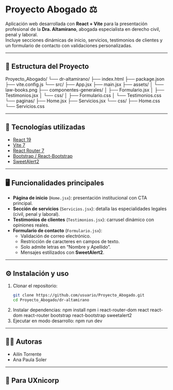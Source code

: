# Proyecto Abogado ⚖️

Aplicación web desarrollada con **React + Vite** para la presentación profesional de la **Dra. Altamirano**, abogada especialista en derecho civil, penal y laboral.  
Incluye secciones dinámicas de inicio, servicios, testimonios de clientes y un formulario de contacto con validaciones personalizadas.

---

## 📂 Estructura del Proyecto

Proyecto_Abogado/
└── dr-altamirano/
    ├── index.html
    ├── package.json
    ├── vite.config.js
    └── src/
        ├── App.jsx
        ├── main.jsx
        ├── assets/
        │   └── law-books.png
        ├── componentes-generales/
        │   ├── Formulario.jsx
        │   ├── Testimonios.jsx
        │   └── css/
        │       ├── Formulario.css
        │       └── Testimonios.css
        └── paginas/
            ├── Home.jsx
            ├── Servicios.jsx
            └── css/
                ├── Home.css
                └── Servicios.css

---

## 🚀 Tecnologías utilizadas

- [React 19](https://react.dev/)  
- [Vite 7](https://vitejs.dev/)  
- [React Router 7](https://reactrouter.com/)  
- [Bootstrap / React-Bootstrap](https://react-bootstrap.github.io/)  
- [SweetAlert2](https://sweetalert2.github.io/)  

---

## 🖥️ Funcionalidades principales

- **Página de inicio** (`Home.jsx`): presentación institucional con CTA principal.  
- **Sección de servicios** (`Servicios.jsx`): detalla las especialidades legales (civil, penal y laboral).  
- **Testimonios de clientes** (`Testimonios.jsx`): carrusel dinámico con opiniones reales.  
- **Formulario de contacto** (`Formulario.jsx`):
  - Validación de correo electrónico.  
  - Restricción de caracteres en campos de texto.  
  - Solo admite letras en “Nombre y Apellido”.  
  - Mensajes estilizados con **SweetAlert2**.  

---

## ⚙️ Instalación y uso

1. Clonar el repositorio:
   ```bash
   git clone https://github.com/usuario/Proyecto_Abogado.git
   cd Proyecto_Abogado/dr-altamirano
2. Instalar dependencias:
   npm install
   npm i react-router-dom react react-dom react-router bootstrap react-bootstrap sweetalert2
4. Ejecutar en modo desarrollo:
   npm run dev

---

## 👩‍⚖️ Autoras

- Ailín Torrente
- Ana Paula Soler

---

## 🦄 Para UXnicorp
